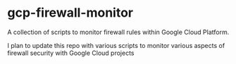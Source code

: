 # gcp-firewall-monitor
A collection of scripts to monitor firewall rules within Google Cloud Platform. 

I plan to update this repo with various scripts to monitor various aspects of firewall security with Google Cloud projects
